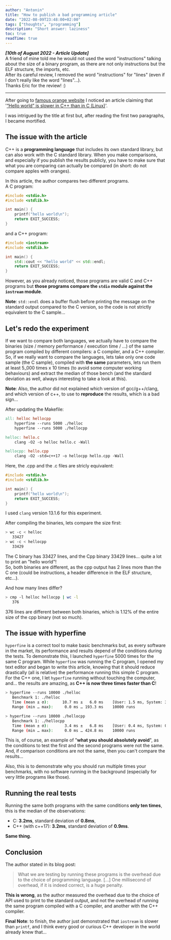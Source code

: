 ```yaml
---
author: "Antonin"
title: "How to publish a bad programming article"
date: "2022-08-09T23:48:00+02:00"
tags: ["thoughts", "programming"]
description: "Short answer: laziness"
toc: true
readTime: true
---
```


***[10th of August 2022 - Article Update]***  
A friend of mine told me he would not used the word "instructions" talking 
about the size of a binary program, as there are not only instructions but the ELF structure, the imports, etc.  
After its careful review, I removed the word "instructions" for "lines" (even if I don't really like the word "lines"...).  
Thanks Eric for the review! :)

--------------------------------------

After going to [famous orange website](https://news.ycombinator.com) I noticed an article claiming that '[“Hello world” is slower in C++ than in C (Linux)](https://lemire.me/blog/2022/08/09/hello-world-is-slower-in-c-than-in-c-linux/)'.

I was intrigued by the title at first but, after reading the first two paragraphs, I became mortified.

## The issue with the article

C++ is a **programming language** that includes its own standard library, but can also work with the
 C standard library.
When you make comparisons, and especially if you publish the results publicly, you have to make sure 
that what you are comparing can actually be compared (in short: do not compare apples with oranges).

In this article, the author compares two different programs.  
A C program:
```c
#include <stdio.h>
#include <stdlib.h>

int main() {
    printf("hello world\n");
    return EXIT_SUCCESS;
}
```

and a C++ program:
```cpp
#include <iostream>
#include <stdlib.h>

int main() {
    std::cout << "hello world" << std::endl;
    return EXIT_SUCCESS;
}
```

However, as you already noticed, those programs are valid C and C++ programs but **those programs compare the `stdio` module against the `iostream` module**.

**Note**: `std::endl` does a buffer flush before printing the message on the standard output compared to the C version, 
so the code is not strictly equivalent to the C sample...

## Let's redo the experiment

If we want to compare both languages, we actually have to compare the binaries (size / memory performance / execution time / ...)
of the same program compiled by different compilers: a C compiler, and a C++ compiler.  
So, if we really want to compare the languages, lets take only one code sample (the C sample), compiled with **the same**
parameters, lets run them at least 5_000 times x 10 times (to avoid some computer working behaviours) and extract the 
median of those bench (and the standard deviation as well, always interesting to take a look at this).  

**Note**: Also, the author did not explained which version of gcc/g++/clang, and which version of c++, to use to **reproduce** the 
results, which is a bad sign...

After updating the Makefile:
```makefile
all: helloc hellocpp
	hyperfine --runs 5000 ./helloc
	hyperfine --runs 5000 ./hellocpp

helloc: hello.c
	clang -O2 -o helloc hello.c -Wall

hellocpp: hello.cpp
	clang -O2 -std=c++17 -o hellocpp hello.cpp -Wall
```

Here, the .cpp and the .c files are stricly equivalent:

```c
#include <stdio.h>
#include <stdlib.h>

int main() {
    printf("hello world\n");
    return EXIT_SUCCESS;
}
```

I used `clang` version 13.1.6 for this experiment.

After compiling the binaries, lets compare the size first:
```sh
> wc -c < helloc
   33427
> wc -c < hellocpp
   33429
```

The C binary has 33427 lines, and the Cpp binary 33429 lines... quite a lot to print an "hello world"!  
So, both binaries are different, as the cpp output has 2 lines more than the C one (could be instructions, a header 
difference in the ELF structure, etc...).

And how many lines differ?

```sh
> cmp -l helloc hellocpp | wc -l
   376
```

376 lines are different between both binaries, which is 1.12% of the entire size of the cpp binary (not so much).

## The issue with hyperfine

`hyperfine` is a correct tool to make basic benchmarks but, as every software in the market, its performance and results
depend of the conditions during the tests.
To demonstrate this, I launched `hyperfine` 5000 times for the same C program.
While `hyperfine` was running the C program, I opened my text editor and began to write this article, knowing 
that it should reduce drastically (all is relative) the performance running this simple C program.  
For the C++ one, I let `hyperfine` running without touching the computer, and... the results are amazing, as
**C++ is now three times faster than C**!

```sh
> hyperfine --runs 10000 ./helloc
   Benchmark 1: ./helloc
   Time (mean ± σ):      10.7 ms ±   6.0 ms    [User: 1.5 ms, System: 3.0 ms]
   Range (min … max):     0.0 ms … 193.3 ms    10000 runs

> hyperfine --runs 10000 ./hellocpp
   Benchmark 1: ./hellocpp
   Time (mean ± σ):       3.4 ms ±   6.8 ms    [User: 0.4 ms, System: 0.8 ms]
   Range (min … max):     0.0 ms … 424.8 ms    10000 runs
```

This is, of course, an example of "**what you should absolutely avoid**", as the conditions to test the first
and the second programs were not the same.
And, if comparison conditions are not the same, then you can't compare the results...

Also, this is to demonstrate why you should run multiple times your benchmarks, with no software running in the background (especially for very little programs like those).

## Running the real tests

Running the same both programs with the same conditions **only ten times**, this is the median of the observations:
* C: **3.2ms**, standard deviation of **0.8ms**,
* C++ (with c++17): **3.2ms**, standard deviation of **0.9ms**.

**Same thing.**

## Conclusion

The author stated in its blog post:
> What we are testing by running these programs is the overhead due to the choice of programming language.
> [...]
> One millisecond of overhead, if it is indeed correct, is a huge penalty.

**This is wrong**, as the author measured the overhead due to the choice of API used to print to the standard 
output, and not the overhead of running the same program compiled with a C compiler, and another with the C++ 
compiler.

**Final Note**: to finish, the author just demonstrated that `iostream` is slower than `printf`, and I think every
 good or curious C++ developer in the world already knew that...

